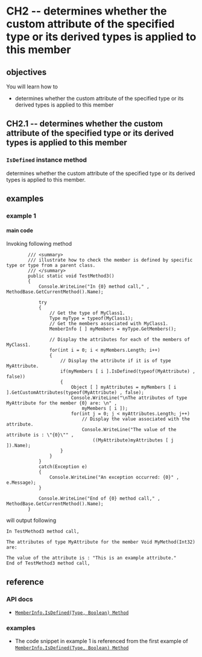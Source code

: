 # CH2 -- determines whether the custom attribute of the specified type or its derived types is applied to this member
## objectives
You will learn how to

+ determines whether the custom attribute of the specified type or its derived types is applied to this member

## CH2.1 -- determines whether the custom attribute of the specified type or its derived types is applied to this member
### `IsDefined` instance method
determines whether the custom attribute of the specified type or its derived types is applied to this member.

## examples
### example 1
#### main code
Invoking following method

```
        /// <summary>
        /// illustrate how to check the member is defined by specific type or type from a parent class.
        /// </summary>
        public static void TestMethod3()
        {
            Console.WriteLine("In {0} method call," , MethodBase.GetCurrentMethod().Name);

            try
            {
                // Get the type of MyClass1.
                Type myType = typeof(MyClass1);
                // Get the members associated with MyClass1.
                MemberInfo [ ] myMembers = myType.GetMembers();

                // Display the attributes for each of the members of MyClass1.
                for(int i = 0; i < myMembers.Length; i++)
                {
                    // Display the attribute if it is of type MyAttribute.
                    if(myMembers [ i ].IsDefined(typeof(MyAttribute) , false))
                    {
                        Object [ ] myAttributes = myMembers [ i ].GetCustomAttributes(typeof(MyAttribute) , false);
                        Console.WriteLine("\nThe attributes of type MyAttribute for the member {0} are: \n" ,
                            myMembers [ i ]);
                        for(int j = 0; j < myAttributes.Length; j++)
                            // Display the value associated with the attribute.
                            Console.WriteLine("The value of the attribute is : \"{0}\"" ,
                                ((MyAttribute)myAttributes [ j ]).Name);
                    }
                }
            }
            catch(Exception e)
            {
                Console.WriteLine("An exception occurred: {0}" , e.Message);
            }

            Console.WriteLine("End of {0} method call," , MethodBase.GetCurrentMethod().Name);
        }
```

will output following

```
In TestMethod3 method call,

The attributes of type MyAttribute for the member Void MyMethod(Int32) are:

The value of the attribute is : "This is an example attribute."
End of TestMethod3 method call,
```

## reference
### API docs
+ [`MemberInfo.IsDefined(Type, Boolean) Method`](https://learn.microsoft.com/en-us/dotnet/api/system.reflection.memberinfo.isdefined?view=net-9.0)

### examples
+ The code snippet in example 1 is referenced from the first example of [`MemberInfo.IsDefined(Type, Boolean) Method`](https://learn.microsoft.com/en-us/dotnet/api/system.reflection.memberinfo.isdefined?view=net-9.0)